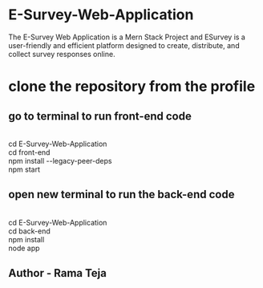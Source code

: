 # E-Survey-Web-Application
The E-Survey Web Application is a Mern Stack Project and ESurvey is a user-friendly and efficient platform designed to create, distribute, and collect survey responses online. 
# clone the repository from the profile
## go to terminal to run front-end code
<br> cd  E-Survey-Web-Application
<br> cd front-end
<br> npm install --legacy-peer-deps
<br> npm start
## open new terminal to run the back-end code
<br> cd  E-Survey-Web-Application
<br> cd back-end
<br> npm install
<br> node app
## Author - Rama Teja

